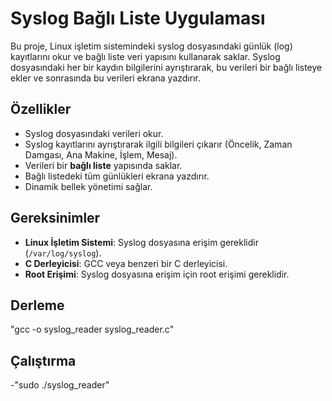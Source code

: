 # Syslog Bağlı Liste Uygulaması

Bu proje, Linux işletim sistemindeki syslog dosyasındaki günlük (log) kayıtlarını okur ve bağlı liste veri yapısını kullanarak saklar. Syslog dosyasındaki her bir kaydın bilgilerini ayrıştırarak, bu verileri bir bağlı listeye ekler ve sonrasında bu verileri ekrana yazdırır.

## Özellikler

- Syslog dosyasındaki verileri okur.
- Syslog kayıtlarını ayrıştırarak ilgili bilgileri çıkarır (Öncelik, Zaman Damgası, Ana Makine, İşlem, Mesaj).
- Verileri bir **bağlı liste** yapısında saklar.
- Bağlı listedeki tüm günlükleri ekrana yazdırır.
- Dinamik bellek yönetimi sağlar.

## Gereksinimler

- **Linux İşletim Sistemi**: Syslog dosyasına erişim gereklidir (`/var/log/syslog`).
- **C Derleyicisi**: GCC veya benzeri bir C derleyicisi.
- **Root Erişimi**: Syslog dosyasına erişim için root erişimi gereklidir.

## Derleme

"gcc -o syslog_reader syslog_reader.c" 

## Çalıştırma

-"sudo ./syslog_reader"
